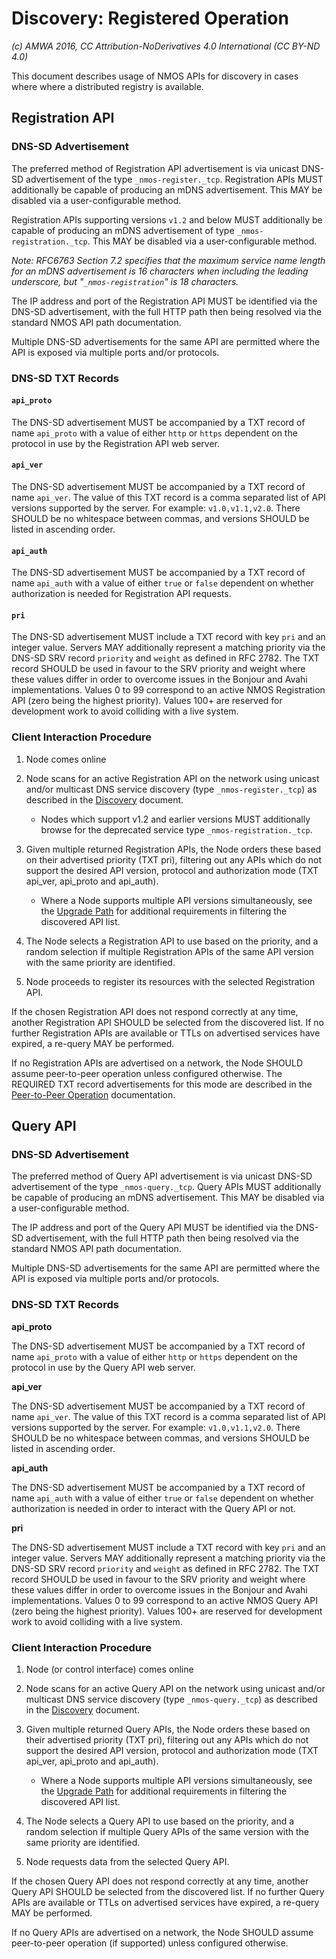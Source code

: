 # Discovery: Registered Operation

_(c) AMWA 2016, CC Attribution-NoDerivatives 4.0 International (CC BY-ND 4.0)_

This document describes usage of NMOS APIs for discovery in cases where where a distributed registry is available.

## Registration API

### DNS-SD Advertisement

The preferred method of Registration API advertisement is via unicast DNS-SD advertisement of the type  `_nmos-register._tcp`. Registration APIs MUST additionally be capable of producing an mDNS advertisement. This MAY be disabled via a user-configurable method.

Registration APIs supporting versions `v1.2` and below MUST additionally be capable of producing an mDNS advertisement of type `_nmos-registration._tcp`. This MAY be disabled via a user-configurable method.

*Note: RFC6763 Section 7.2 specifies that the maximum service name length for an mDNS advertisement is 16 characters when including the leading underscore, but "`_nmos-registration`" is 18 characters.*

The IP address and port of the Registration API MUST be identified via the DNS-SD advertisement, with the full HTTP path then being resolved via the standard NMOS API path documentation.

Multiple DNS-SD advertisements for the same API are permitted where the API is exposed via multiple ports and/or protocols.

### DNS-SD TXT Records

#### `api_proto`

The DNS-SD advertisement MUST be accompanied by a TXT record of name `api_proto` with a value of either `http` or `https` dependent on the protocol in use by the Registration API web server.

#### `api_ver`

The DNS-SD advertisement MUST be accompanied by a TXT record of name `api_ver`. The value of this TXT record is a comma separated list of API versions supported by the server. For example: `v1.0,v1.1,v2.0`. There SHOULD be no whitespace between commas, and versions SHOULD be listed in ascending order.

#### `api_auth`

The DNS-SD advertisement MUST be accompanied by a TXT record of name `api_auth` with a value of either `true` or `false` dependent on whether authorization is needed for Registration API requests.

#### `pri`

The DNS-SD advertisement MUST include a TXT record with key `pri` and an integer value. Servers MAY additionally represent a matching priority via the DNS-SD SRV record `priority` and `weight` as defined in RFC 2782. The TXT record SHOULD be used in favour to the SRV priority and weight where these values differ in order to overcome issues in the Bonjour and Avahi implementations.
Values 0 to 99 correspond to an active NMOS Registration API (zero being the highest priority). Values 100+ are reserved for development work to avoid colliding with a live system.

### Client Interaction Procedure

1. Node comes online

2. Node scans for an active Registration API on the network using unicast and/or multicast DNS service discovery (type `_nmos-register._tcp`) as described in the [Discovery](3.0.%20Discovery.md#unicast-vs-multicast-dns-sd) document.

   - Nodes which support v1.2 and earlier versions MUST additionally browse for the deprecated service type `_nmos-registration._tcp`.

3. Given multiple returned Registration APIs, the Node orders these based on their advertised priority (TXT pri), filtering out any APIs which do not support the desired API version, protocol and authorization mode (TXT api_ver, api_proto and api_auth).

   - Where a Node supports multiple API versions simultaneously, see the [Upgrade Path](6.0.%20Upgrade%20Path.md) for additional requirements in filtering the discovered API list.

4. The Node selects a Registration API to use based on the priority, and a random selection if multiple Registration APIs of the same API version with the same priority are identified.

5. Node proceeds to register its resources with the selected Registration API.

If the chosen Registration API does not respond correctly at any time, another Registration API SHOULD be selected from the discovered list. If no further Registration APIs are available or TTLs on advertised services have expired, a re-query MAY be performed.

If no Registration APIs are advertised on a network, the Node SHOULD assume peer-to-peer operation unless configured otherwise. The REQUIRED TXT record advertisements for this mode are described in the [Peer-to-Peer Operation](3.2.%20Discovery%20-%20Peer%20to%20Peer%20Operation.md) documentation.

## Query API

### DNS-SD Advertisement

The preferred method of Query API advertisement is via unicast DNS-SD advertisement of the type `_nmos-query._tcp`. Query APIs MUST additionally be capable of producing an mDNS advertisement. This MAY be disabled via a user-configurable method.

The IP address and port of the Query API MUST be identified via the DNS-SD advertisement, with the full HTTP path then being resolved via the standard NMOS API path documentation.

Multiple DNS-SD advertisements for the same API are permitted where the API is exposed via multiple ports and/or protocols.

### DNS-SD TXT Records

**api_proto**

The DNS-SD advertisement MUST be accompanied by a TXT record of name `api_proto` with a value of either `http` or `https` dependent on the protocol in use by the Query API web server.

**api_ver**

The DNS-SD advertisement MUST be accompanied by a TXT record of name `api_ver`. The value of this TXT record is a comma separated list of API versions supported by the server. For example: `v1.0,v1.1,v2.0`. There SHOULD be no whitespace between commas, and versions SHOULD be listed in ascending order.

**api_auth**

The DNS-SD advertisement MUST be accompanied by a TXT record of name `api_auth` with a value of either `true` or `false` dependent on whether authorization is needed in order to interact with the Query API or not.

**pri**

The DNS-SD advertisement MUST include a TXT record with key `pri` and an integer value. Servers MAY additionally represent a matching priority via the DNS-SD SRV record `priority` and `weight` as defined in RFC 2782. The TXT record SHOULD be used in favour to the SRV priority and weight where these values differ in order to overcome issues in the Bonjour and Avahi implementations.
Values 0 to 99 correspond to an active NMOS Query API (zero being the highest priority). Values 100+ are reserved for development work to avoid colliding with a live system.

### Client Interaction Procedure

1. Node (or control interface) comes online

2. Node scans for an active Query API on the network using unicast and/or multicast DNS service discovery (type `_nmos-query._tcp`) as described in the [Discovery](3.0.%20Discovery.md#unicast-vs-multicast-dns-sd) document.

3. Given multiple returned Query APIs, the Node orders these based on their advertised priority (TXT pri), filtering out any APIs which do not support the desired API version, protocol and authorization mode (TXT api_ver, api_proto and api_auth).

   - Where a Node supports multiple API versions simultaneously, see the [Upgrade Path](6.0.%20Upgrade%20Path.md) for additional requirements in filtering the discovered API list.

4. The Node selects a Query API to use based on the priority, and a random selection if multiple Query APIs of the same version with the same priority are identified.

5. Node requests data from the selected Query API.

If the chosen Query API does not respond correctly at any time, another Query API SHOULD be selected from the discovered list. If no further Query APIs are available or TTLs on advertised services have expired, a re-query MAY be performed.

If no Query APIs are advertised on a network, the Node SHOULD assume peer-to-peer operation (if supported) unless configured otherwise.
